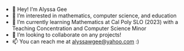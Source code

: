 - 👋 Hey! I’m Alyssa Gee
- 👀 I’m interested in mathematics, computer science, and education
- 🌱 I’m currently learning Mathematics at Cal Poly SLO (2023) with a Teaching Concentration and Computer Science Minor
- 💞️ I’m looking to collaborate on any projects!
- 📫 You can reach me at alyssawgee@yahoo.com :)

<!---
agee04/agee04 is a ✨ special ✨ repository because its `README.md` (this file) appears on your GitHub profile.
You can click the Preview link to take a look at your changes.
--->

